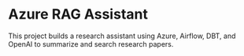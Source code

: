 # Azure RAG Assistant

This project builds a research assistant using Azure, Airflow, DBT, and OpenAI to summarize and search research papers.


